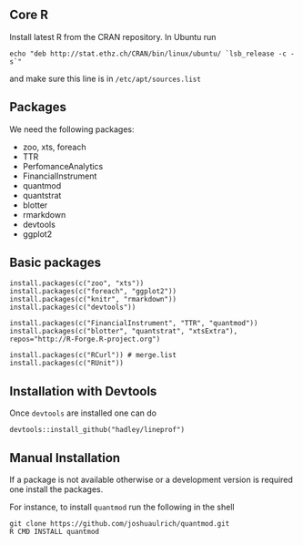 Core R
------

Install latest R from the CRAN repository. In Ubuntu run
```
echo "deb http://stat.ethz.ch/CRAN/bin/linux/ubuntu/ `lsb_release -c -s`"
```
and make sure this line is in `/etc/apt/sources.list`

Packages
--------

We need the following packages:

  + zoo, xts, foreach
  + TTR
  + PerfomanceAnalytics
  + FinancialInstrument
  + quantmod
  + quantstrat
  + blotter
  + rmarkdown
  + devtools
  + ggplot2

## Basic packages
```
install.packages(c("zoo", "xts"))
install.packages(c("foreach", "ggplot2"))
install.packages(c("knitr", "rmarkdown"))
install.packages(c("devtools"))

install.packages(c("FinancialInstrument", "TTR", "quantmod"))
install.packages(c("blotter", "quantstrat", "xtsExtra"), repos="http://R-Forge.R-project.org")

install.packages(c("RCurl")) # merge.list
install.packages(c("RUnit"))
```

## Installation with Devtools

Once `devtools` are installed one can do
```
devtools::install_github("hadley/lineprof")
```

## Manual Installation

If a package is not available otherwise or a development version is
required one install the packages.

For instance, to install `quantmod` run the following in the shell
```
git clone https://github.com/joshuaulrich/quantmod.git
R CMD INSTALL quantmod
```

